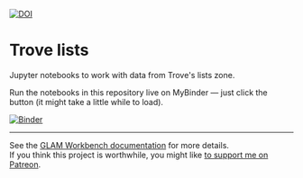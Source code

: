 [![DOI](https://zenodo.org/badge/DOI/10.5281/zenodo.3549454.svg)](https://doi.org/10.5281/zenodo.3549454)

# Trove lists

Jupyter notebooks to work with data from Trove's lists zone.

Run the notebooks in this repository live on MyBinder — just click the button (it might take a little while to load).

[![Binder](https://mybinder.org/badge.svg)](https://mybinder.org/v2/gh/GLAM-Workbench/trove-lists/master)

----

See the [GLAM Workbench documentation](https://glam-workbench.github.io/) for more details.  
If you think this project is worthwhile, you might like [to support me on Patreon](https://www.patreon.com/timsherratt).
